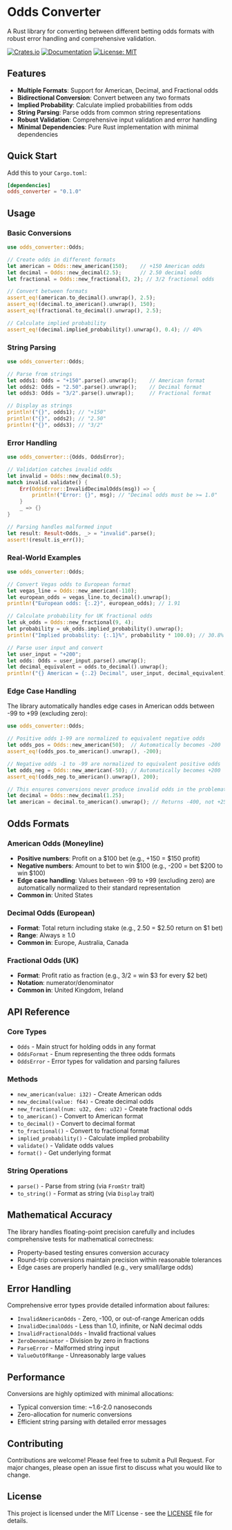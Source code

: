 # Odds Converter

A Rust library for converting between different betting odds formats with robust error handling and comprehensive validation.

[![Crates.io](https://img.shields.io/crates/v/odds_converter)](https://crates.io/crates/odds_converter)
[![Documentation](https://docs.rs/odds_converter/badge.svg)](https://docs.rs/odds_converter)
[![License: MIT](https://img.shields.io/badge/License-MIT-yellow.svg)](https://opensource.org/licenses/MIT)

## Features

- **Multiple Formats**: Support for American, Decimal, and Fractional odds
- **Bidirectional Conversion**: Convert between any two formats
- **Implied Probability**: Calculate implied probabilities from odds
- **String Parsing**: Parse odds from common string representations
- **Robust Validation**: Comprehensive input validation and error handling
- **Minimal Dependencies**: Pure Rust implementation with minimal dependencies

## Quick Start

Add this to your `Cargo.toml`:

```toml
[dependencies]
odds_converter = "0.1.0"
```

## Usage

### Basic Conversions

```rust
use odds_converter::Odds;

// Create odds in different formats
let american = Odds::new_american(150);    // +150 American odds
let decimal = Odds::new_decimal(2.5);      // 2.50 decimal odds
let fractional = Odds::new_fractional(3, 2); // 3/2 fractional odds

// Convert between formats
assert_eq!(american.to_decimal().unwrap(), 2.5);
assert_eq!(decimal.to_american().unwrap(), 150);
assert_eq!(fractional.to_decimal().unwrap(), 2.5);

// Calculate implied probability
assert_eq!(decimal.implied_probability().unwrap(), 0.4); // 40%
```

### String Parsing

```rust
use odds_converter::Odds;

// Parse from strings
let odds1: Odds = "+150".parse().unwrap();    // American format
let odds2: Odds = "2.50".parse().unwrap();    // Decimal format  
let odds3: Odds = "3/2".parse().unwrap();     // Fractional format

// Display as strings
println!("{}", odds1); // "+150"
println!("{}", odds2); // "2.50"
println!("{}", odds3); // "3/2"
```

### Error Handling

```rust
use odds_converter::{Odds, OddsError};

// Validation catches invalid odds
let invalid = Odds::new_decimal(0.5);
match invalid.validate() {
    Err(OddsError::InvalidDecimalOdds(msg)) => {
        println!("Error: {}", msg); // "Decimal odds must be >= 1.0"
    }
    _ => {}
}

// Parsing handles malformed input
let result: Result<Odds, _> = "invalid".parse();
assert!(result.is_err());
```

### Real-World Examples

```rust
use odds_converter::Odds;

// Convert Vegas odds to European format
let vegas_line = Odds::new_american(-110);
let european_odds = vegas_line.to_decimal().unwrap();
println!("European odds: {:.2}", european_odds); // 1.91

// Calculate probability for UK fractional odds
let uk_odds = Odds::new_fractional(9, 4);
let probability = uk_odds.implied_probability().unwrap();
println!("Implied probability: {:.1}%", probability * 100.0); // 30.8%

// Parse user input and convert
let user_input = "+200";
let odds: Odds = user_input.parse().unwrap();
let decimal_equivalent = odds.to_decimal().unwrap();
println!("{} American = {:.2} Decimal", user_input, decimal_equivalent);
```

### Edge Case Handling

The library automatically handles edge cases in American odds between -99 to +99 (excluding zero):

```rust
use odds_converter::Odds;

// Positive odds 1-99 are normalized to equivalent negative odds
let odds_pos = Odds::new_american(50);  // Automatically becomes -200
assert_eq!(odds_pos.to_american().unwrap(), -200);

// Negative odds -1 to -99 are normalized to equivalent positive odds  
let odds_neg = Odds::new_american(-50); // Automatically becomes +200
assert_eq!(odds_neg.to_american().unwrap(), 200);

// This ensures conversions never produce invalid odds in the problematic range
let decimal = Odds::new_decimal(1.25);
let american = decimal.to_american().unwrap(); // Returns -400, not +25
```

## Odds Formats

### American Odds (Moneyline)
- **Positive numbers**: Profit on a $100 bet (e.g., +150 = $150 profit)
- **Negative numbers**: Amount to bet to win $100 (e.g., -200 = bet $200 to win $100)
- **Edge case handling**: Values between -99 to +99 (excluding zero) are automatically normalized to their standard representation
- **Common in**: United States

### Decimal Odds (European)
- **Format**: Total return including stake (e.g., 2.50 = $2.50 return on $1 bet)
- **Range**: Always ≥ 1.0
- **Common in**: Europe, Australia, Canada

### Fractional Odds (UK)
- **Format**: Profit ratio as fraction (e.g., 3/2 = win $3 for every $2 bet)
- **Notation**: numerator/denominator
- **Common in**: United Kingdom, Ireland

## API Reference

### Core Types

- `Odds` - Main struct for holding odds in any format
- `OddsFormat` - Enum representing the three odds formats
- `OddsError` - Error types for validation and parsing failures

### Methods

- `new_american(value: i32)` - Create American odds
- `new_decimal(value: f64)` - Create decimal odds  
- `new_fractional(num: u32, den: u32)` - Create fractional odds
- `to_american()` - Convert to American format
- `to_decimal()` - Convert to decimal format
- `to_fractional()` - Convert to fractional format
- `implied_probability()` - Calculate implied probability
- `validate()` - Validate odds values
- `format()` - Get underlying format

### String Operations

- `parse()` - Parse from string (via `FromStr` trait)
- `to_string()` - Format as string (via `Display` trait)

## Mathematical Accuracy

The library handles floating-point precision carefully and includes comprehensive tests for mathematical correctness:

- Property-based testing ensures conversion accuracy
- Round-trip conversions maintain precision within reasonable tolerances
- Edge cases are properly handled (e.g., very small/large odds)

## Error Handling

Comprehensive error types provide detailed information about failures:

- `InvalidAmericanOdds` - Zero, -100, or out-of-range American odds
- `InvalidDecimalOdds` - Less than 1.0, infinite, or NaN decimal odds
- `InvalidFractionalOdds` - Invalid fractional values
- `ZeroDenominator` - Division by zero in fractions
- `ParseError` - Malformed string input
- `ValueOutOfRange` - Unreasonably large values

## Performance

Conversions are highly optimized with minimal allocations:

- Typical conversion time: ~1.6-2.0 nanoseconds
- Zero-allocation for numeric conversions
- Efficient string parsing with detailed error messages

## Contributing

Contributions are welcome! Please feel free to submit a Pull Request. For major changes, please open an issue first to discuss what you would like to change.

## License

This project is licensed under the MIT License - see the [LICENSE](LICENSE) file for details.
